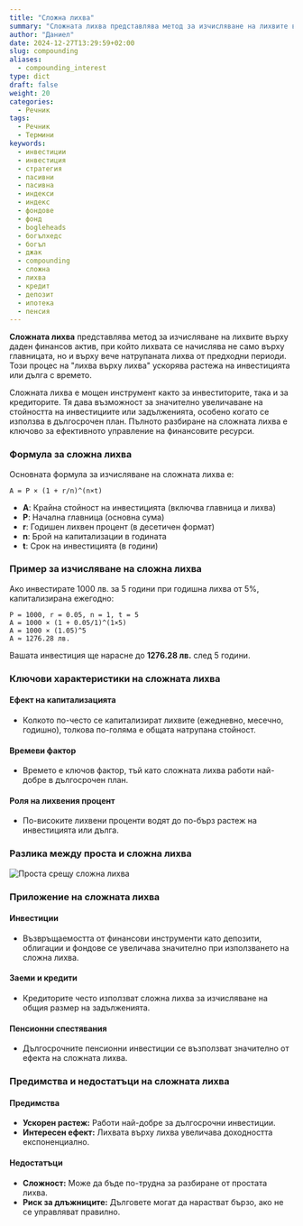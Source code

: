 ```yaml
---
title: "Сложна лихва"
summary: "Сложната лихва представлява метод за изчисляване на лихвите върху даден финансов актив, при който лихвата се начислява не само върху главницата, но и върху вече натрупаната лихва от предходни периоди"
author: "Даниел"
date: 2024-12-27T13:29:59+02:00
slug: compounding
aliases:
  - compounding_interest
type: dict
draft: false
weight: 20
categories:
  - Речник
tags:
  - Речник
  - Термини
keywords:
  - инвестиции
  - инвестиция
  - стратегия
  - пасивни
  - пасивна
  - индекси
  - индекс
  - фондове
  - фонд
  - bogleheads
  - богълхедс
  - богъл
  - джак
  - compounding
  - сложна
  - лихва
  - кредит
  - депозит
  - ипотека
  - пенсия
---
```


**Сложната лихва** представлява метод за изчисляване на лихвите върху даден финансов актив, при който лихвата се начислява не само върху главницата, но и върху вече натрупаната лихва от предходни периоди. Този процес на "лихва върху лихва" ускорява растежа на инвестицията или дълга с времето.

Сложната лихва е мощен инструмент както за инвеститорите, така и за кредиторите. Тя дава възможност за значително увеличаване на стойността на инвестициите или задълженията, особено когато се използва в дългосрочен план. Пълното разбиране на сложната лихва е ключово за ефективното управление на финансовите ресурси.

### Формула за сложна лихва

Основната формула за изчисляване на сложната лихва е:

```plaintext
A = P × (1 + r/n)^(n×t)
```

-   **A**: Крайна стойност на инвестицията (включва главница и лихва)
-   **P**: Начална главница (основна сума)
-   **r**: Годишен лихвен процент (в десетичен формат)
-   **n**: Брой на капитализации в годината
-   **t**: Срок на инвестицията (в години)

### Пример за изчисляване на сложна лихва

Ако инвестирате 1000 лв. за 5 години при годишна лихва от 5%, капитализирана ежегодно:

```plaintext
P = 1000, r = 0.05, n = 1, t = 5  
A = 1000 × (1 + 0.05/1)^(1×5)  
A = 1000 × (1.05)^5  
A ≈ 1276.28 лв.
```

Вашата инвестиция ще нарасне до **1276.28 лв.** след 5 години.

### Ключови характеристики на сложната лихва

#### Ефект на капитализацията

-   Колкото по-често се капитализират лихвите (ежедневно, месечно, годишно), толкова по-голяма е общата натрупана стойност.

#### Времеви фактор

-   Времето е ключов фактор, тъй като сложната лихва работи най-добре в дългосрочен план.

#### Роля на лихвения процент

-   По-високите лихвени проценти водят до по-бърз растеж на инвестицията или дълга.

### Разлика между проста и сложна лихва

![Проста срещу сложна лихва](/img/compounding-vs-interest-table.png)

### Приложение на сложната лихва

#### Инвестиции

-   Възвръщаемостта от финансови инструменти като депозити, облигации и фондове се увеличава значително при използването на сложна лихва.

#### Заеми и кредити

-   Кредиторите често използват сложна лихва за изчисляване на общия размер на задълженията.

#### Пенсионни спестявания

-   Дългосрочните пенсионни инвестиции се възползват значително от ефекта на сложната лихва.

### Предимства и недостатъци на сложната лихва

#### Предимства

-   **Ускорен растеж:** Работи най-добре за дългосрочни инвестиции.
-   **Интересен ефект:** Лихвата върху лихва увеличава доходността експоненциално.

#### **Недостатъци**

-   **Сложност:** Може да бъде по-трудна за разбиране от простата лихва.
-   **Риск за длъжниците:** Дълговете могат да нарастват бързо, ако не се управляват правилно.


